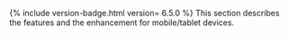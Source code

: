  {% include version-badge.html version=
6.5.0 %} This section describes the features and the enhancement for
mobile/tablet devices.




